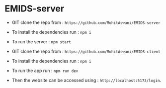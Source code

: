 
# EMIDS-server
* GIT clone the repo from : ```https://github.com/MohitAswani/EMIDS-server``` 

* To install the dependencies run : ```npm i``` 

* To run the server : ```npm start```

* GIT clone the repo from : ```https://github.com/MohitAswani/EMIDS-client```

* To install the dependencies run : ```npm i```

* To run the app run : ```npm run dev```

* Then the website can be accessed using : ```http://localhost:5173/login```.


